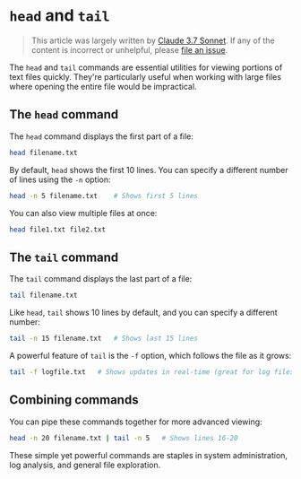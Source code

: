 # `head` and `tail`

> This article was largely written by
> [Claude 3.7 Sonnet](<https://en.wikipedia.org/wiki/Claude_(language_model)#Claude_3.7>).
> If any of the content is incorrect or unhelpful, please
> [file an issue](https://github.com/dewcservices/data-engineering-upskilling/issues).

The `head` and `tail` commands are essential utilities for viewing portions of
text files quickly. They're particularly useful when working with large files
where opening the entire file would be impractical.

## The `head` command

The `head` command displays the first part of a file:

```bash
head filename.txt
```

By default, `head` shows the first 10 lines. You can specify a different number
of lines using the `-n` option:

```bash
head -n 5 filename.txt    # Shows first 5 lines
```

You can also view multiple files at once:

```bash
head file1.txt file2.txt
```

## The `tail` command

The `tail` command displays the last part of a file:

```bash
tail filename.txt
```

Like `head`, `tail` shows 10 lines by default, and you can specify a different
number:

```bash
tail -n 15 filename.txt   # Shows last 15 lines
```

A powerful feature of `tail` is the `-f` option, which follows the file as it
grows:

```bash
tail -f logfile.txt   # Shows updates in real-time (great for log files)
```

## Combining commands

You can pipe these commands together for more advanced viewing:

```bash
head -n 20 filename.txt | tail -n 5   # Shows lines 16-20
```

These simple yet powerful commands are staples in system administration, log
analysis, and general file exploration.
